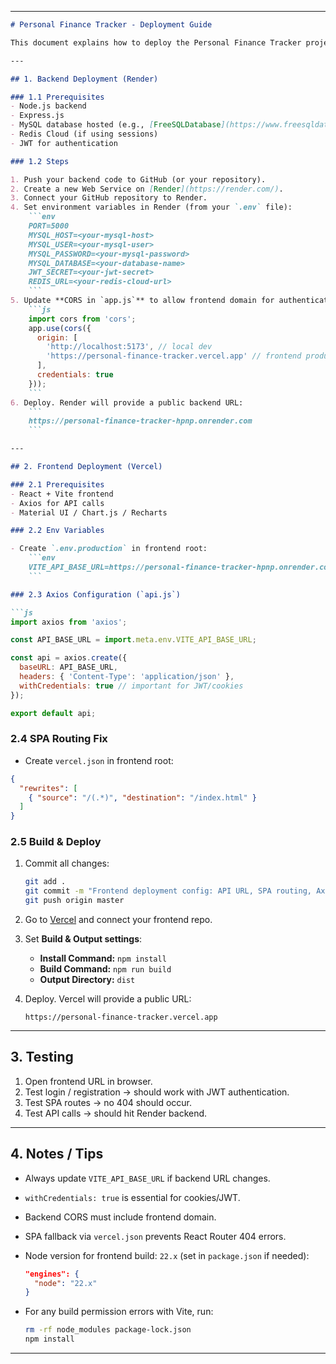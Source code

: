 
---

````markdown
# Personal Finance Tracker - Deployment Guide

This document explains how to deploy the Personal Finance Tracker project with **Backend on Render** and **Frontend on Vercel**, including environment setup, CORS, and SPA routing.

---

## 1. Backend Deployment (Render)

### 1.1 Prerequisites
- Node.js backend
- Express.js
- MySQL database hosted (e.g., [FreeSQLDatabase](https://www.freesqldatabase.com/))
- Redis Cloud (if using sessions)
- JWT for authentication

### 1.2 Steps

1. Push your backend code to GitHub (or your repository).
2. Create a new Web Service on [Render](https://render.com/).
3. Connect your GitHub repository to Render.
4. Set environment variables in Render (from your `.env` file):
    ```env
    PORT=5000
    MYSQL_HOST=<your-mysql-host>
    MYSQL_USER=<your-mysql-user>
    MYSQL_PASSWORD=<your-mysql-password>
    MYSQL_DATABASE=<your-database-name>
    JWT_SECRET=<your-jwt-secret>
    REDIS_URL=<your-redis-cloud-url>
    ```
5. Update **CORS in `app.js`** to allow frontend domain for authentication:
    ```js
    import cors from 'cors';
    app.use(cors({
      origin: [
        'http://localhost:5173', // local dev
        'https://personal-finance-tracker.vercel.app' // frontend production
      ],
      credentials: true
    }));
    ```
6. Deploy. Render will provide a public backend URL:
    ```
    https://personal-finance-tracker-hpnp.onrender.com
    ```

---

## 2. Frontend Deployment (Vercel)

### 2.1 Prerequisites
- React + Vite frontend
- Axios for API calls
- Material UI / Chart.js / Recharts

### 2.2 Env Variables

- Create `.env.production` in frontend root:
    ```env
    VITE_API_BASE_URL=https://personal-finance-tracker-hpnp.onrender.com/api
    ```

### 2.3 Axios Configuration (`api.js`)

```js
import axios from 'axios';

const API_BASE_URL = import.meta.env.VITE_API_BASE_URL;

const api = axios.create({
  baseURL: API_BASE_URL,
  headers: { 'Content-Type': 'application/json' },
  withCredentials: true // important for JWT/cookies
});

export default api;
````

### 2.4 SPA Routing Fix

* Create `vercel.json` in frontend root:

```json
{
  "rewrites": [
    { "source": "/(.*)", "destination": "/index.html" }
  ]
}
```

### 2.5 Build & Deploy

1. Commit all changes:

   ```bash
   git add .
   git commit -m "Frontend deployment config: API URL, SPA routing, Axios credentials"
   git push origin master
   ```
2. Go to [Vercel](https://vercel.com/) and connect your frontend repo.
3. Set **Build & Output settings**:

   * **Install Command:** `npm install`
   * **Build Command:** `npm run build`
   * **Output Directory:** `dist`
4. Deploy. Vercel will provide a public URL:

   ```
   https://personal-finance-tracker.vercel.app
   ```

---

## 3. Testing

1. Open frontend URL in browser.
2. Test login / registration → should work with JWT authentication.
3. Test SPA routes → no 404 should occur.
4. Test API calls → should hit Render backend.

---

## 4. Notes / Tips

* Always update `VITE_API_BASE_URL` if backend URL changes.
* `withCredentials: true` is essential for cookies/JWT.
* Backend CORS must include frontend domain.
* SPA fallback via `vercel.json` prevents React Router 404 errors.
* Node version for frontend build: `22.x` (set in `package.json` if needed):

  ```json
  "engines": {
    "node": "22.x"
  }
  ```
* For any build permission errors with Vite, run:

  ```bash
  rm -rf node_modules package-lock.json
  npm install
  ```

---